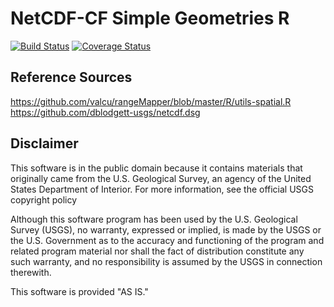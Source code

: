 # NetCDF-CF Simple Geometries R
[![Build Status](https://travis-ci.org/dblodgett-usgs/NCDFSG.svg)](https://travis-ci.org/dblodgett-usgs/NCDFSG) [![Coverage Status](https://coveralls.io/repos/dblodgett-usgs/NCDFSG/badge.svg)](https://coveralls.io/r/dblodgett-usgs/NCDFSG)

## Reference Sources
https://github.com/valcu/rangeMapper/blob/master/R/utils-spatial.R
https://github.com/dblodgett-usgs/netcdf.dsg

## Disclaimer

This software is in the public domain because it contains materials that originally came from the U.S. Geological Survey, an agency of the United States Department of Interior. For more information, see the official USGS copyright policy

Although this software program has been used by the U.S. Geological Survey (USGS), no warranty, expressed or implied, is made by the USGS or the U.S. Government as to the accuracy and functioning of the program and related program material nor shall the fact of distribution constitute any such warranty, and no responsibility is assumed by the USGS in connection therewith.

This software is provided "AS IS."
